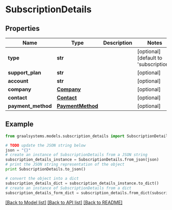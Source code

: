 # SubscriptionDetails


## Properties

Name | Type | Description | Notes
------------ | ------------- | ------------- | -------------
**type** | **str** |  | [optional] [default to 'subscription']
**support_plan** | **str** |  | [optional] 
**account** | **str** |  | [optional] 
**company** | [**Company**](Company.md) |  | [optional] 
**contact** | [**Contact**](Contact.md) |  | [optional] 
**payment_method** | [**PaymentMethod**](PaymentMethod.md) |  | [optional] 

## Example

```python
from graalsystems.models.subscription_details import SubscriptionDetails

# TODO update the JSON string below
json = "{}"
# create an instance of SubscriptionDetails from a JSON string
subscription_details_instance = SubscriptionDetails.from_json(json)
# print the JSON string representation of the object
print SubscriptionDetails.to_json()

# convert the object into a dict
subscription_details_dict = subscription_details_instance.to_dict()
# create an instance of SubscriptionDetails from a dict
subscription_details_form_dict = subscription_details.from_dict(subscription_details_dict)
```
[[Back to Model list]](../README.md#documentation-for-models) [[Back to API list]](../README.md#documentation-for-api-endpoints) [[Back to README]](../README.md)



